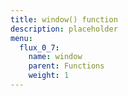 ```yaml
---
title: window() function
description: placeholder
menu:
  flux_0_7:
    name: window
    parent: Functions
    weight: 1
---
```

